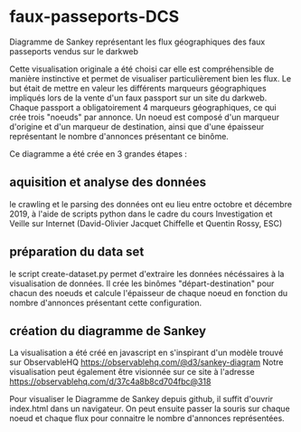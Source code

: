 # faux-passeports-DCS
 Diagramme de Sankey représentant les flux géographiques des faux passeports vendus sur le darkweb

Cette visualisation originale a été choisi car elle est compréhensible de manière instinctive et permet de visualiser particulièrement bien les flux. Le but était de mettre en valeur les différents marqueurs géographiques impliqués lors de la vente d'un faux passport sur un site du darkweb. Chaque passport a obligatoirement 4 marqueurs géographiques, ce qui crée trois "noeuds" par annonce. Un noeud est composé d'un marqueur d'origine et d'un marqueur de destination, ainsi que d'une épaisseur représentant le nombre d'annonces présentant ce binôme. 

Ce diagramme a été crée en 3 grandes étapes :
## aquisition et analyse des données 
le crawling et le parsing des données ont eu lieu entre octobre et décembre 2019, à l'aide de scripts python dans le cadre du cours Investigation et Veille sur Internet (David-Olivier Jacquet Chiffelle et Quentin Rossy, ESC)
## préparation du data set
le script create-dataset.py permet d'extraire les données nécéssaires à la visualisation de données. Il  crée les binômes "départ-destination" pour chacun des noeuds et calcule l'épaisseur de chaque noeud en fonction du nombre d'annonces présentant cette configuration. 
## création du diagramme de Sankey 
La visualisation a été créé en javascript en s'inspirant d'un modèle trouvé sur ObservableHQ https://observablehq.com/@d3/sankey-diagram 
Notre visualisation peut également être visionnée sur ce site à l'adresse https://observablehq.com/d/37c4a8b8cd704fbc@318

Pour visualiser le Diagramme de Sankey depuis github, il suffit d'ouvrir index.html dans un navigateur. On peut ensuite passer la souris sur chaque noeud et chaque flux pour connaitre le nombre d'annonces représentées.